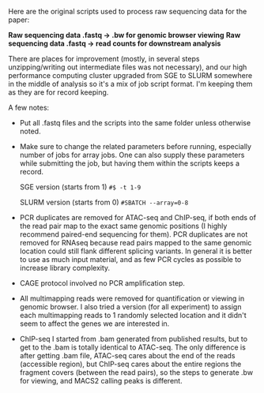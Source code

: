 Here are the original scripts used to process raw sequencing data for the paper:

**Raw sequencing data .fastq -> .bw for genomic browser viewing** 
**Raw sequencing data .fastq -> read counts for downstream analysis**

There are places for improvement (mostly, in several steps unzipping/writing out intermediate files was not necessary), and our high performance computing cluster upgraded from SGE to SLURM somewhere in the middle of analysis so it's a mix of job script format. I'm keeping them as they are for record keeping. 

A few notes:
- Put all .fastq files and the scripts into the same folder unless otherwise noted.
- Make sure to change the related parameters before running, especially number of jobs for array jobs. One can also supply these parameters while submitting the job, but having them within the scripts keeps a record.

    SGE version (starts from 1)
    `#$ -t 1-9`

    SLURM version (starts from 0)
    `#SBATCH --array=0-8`

- PCR duplicates are removed for ATAC-seq and ChIP-seq, if both ends of the read pair map to the exact same genomic positions (I highly recommend paired-end sequencing for them). PCR duplicates are not removed for RNAseq because read pairs mapped to the same genomic location could still flank different splicing variants. In general it is better to use as much input material, and as few PCR cycles as possible to increase library complexity.

- CAGE protocol involved no PCR amplification step. 

- All multimapping reads were removed for quantification or viewing in genomic browser. I also tried a version (for all experiment) to assign each multimapping reads to 1 randomly selected location and it didn't seem to affect the genes we are interested in. 

- ChIP-seq I started from .bam generated from published results, but to get to the .bam is totally identical to ATAC-seq. The only difference is after getting .bam file, ATAC-seq cares about the end of the reads (accessible region), but ChIP-seq cares about the entire regions the fragment covers (between the read pairs), so the steps to generate .bw for viewing, and MACS2 calling peaks is different. 
